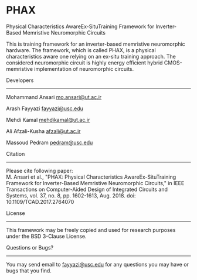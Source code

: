 # PHAX

Physical Characteristics AwareEx-SituTraining Framework for Inverter-Based Memristive Neuromorphic Circuits

This is training framework for an inverter-based memristive neuromorphic hardware. The
framework, which is called PHAX, is a physical characteristics aware one relying on an ex-situ training approach. The considered neuromorphic circuit is highly energy efficient hybrid
CMOS-memristive implementation of neuromorphic circuits. 



Developers
***********
Mohammand Ansari <mo.ansari@ut.ac.ir>

Arash Fayyazi <fayyazi@usc.edu>

Mehdi Kamal <mehdikamal@ut.ac.ir>

Ali Afzali-Kusha <afzali@ut.ac.ir>

Massoud Pedram <pedram@usc.edu>


Citation
***********
Please cite following paper:                                               
M. Ansari et al., "PHAX: Physical Characteristics AwareEx-SituTraining Framework for Inverter-Based Memristive Neuromorphic Circuits," in IEEE Transactions on Computer-Aided Design of Integrated Circuits and Systems, vol. 37, no. 8, pp. 1602-1613, Aug. 2018. doi: 10.1109/TCAD.2017.2764070

License
***********
This framework may be freely copied and used for research purposes under the BSD 3-Clause License. 

Questions or Bugs?
***********
You may send email to  <fayyazi@usc.edu> for any questions you may have or bugs that you find.

